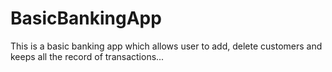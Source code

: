 # BasicBankingApp
This is a basic banking app which allows user to add, delete customers and keeps all the record of transactions...

